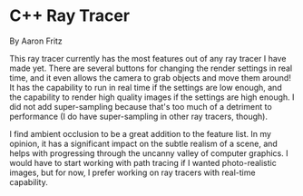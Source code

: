 # C++ Ray Tracer
By Aaron Fritz

This ray tracer currently has the most features out of any ray tracer I have made yet. There are several buttons for changing the render settings in real time, and it even allows the camera to grab objects and move them around! It has the capability to run in real time if the settings are low enough, and the capability to render high quality images if the settings are high enough. I did not add super-sampling because that's too much of a detriment to performance (I do have super-sampling in other ray tracers, though).

I find ambient occlusion to be a great addition to the feature list. In my opinion, it has a significant impact on the subtle realism of a scene, and helps with progressing through the uncanny valley of computer graphics. I would have to start working with path tracing if I wanted photo-realistic images, but for now, I prefer working on ray tracers with real-time capability.
